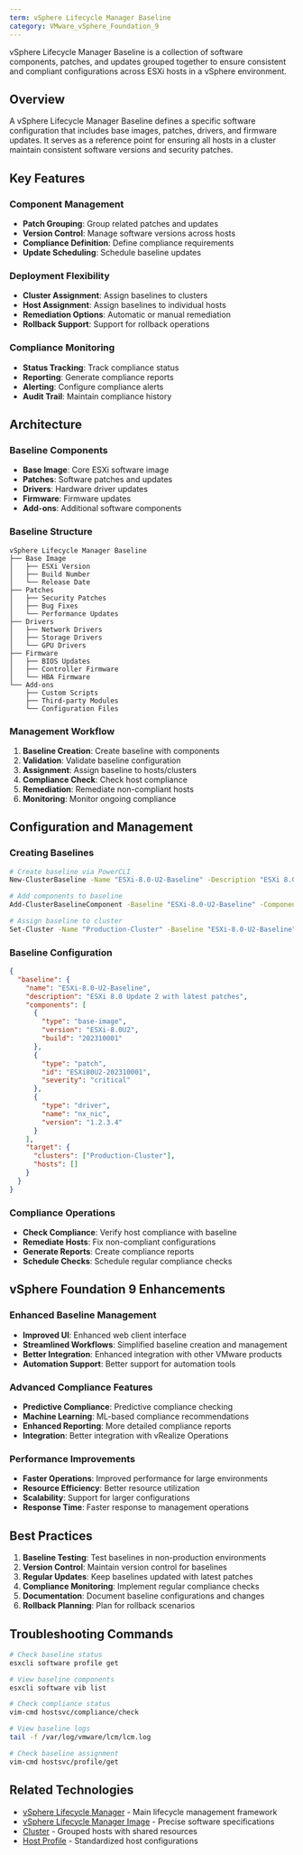 ```yaml
---
term: vSphere Lifecycle Manager Baseline
category: VMware_vSphere_Foundation_9
---
```


vSphere Lifecycle Manager Baseline is a collection of software components, patches, and updates grouped together to ensure consistent and compliant configurations across ESXi hosts in a vSphere environment.

## Overview

A vSphere Lifecycle Manager Baseline defines a specific software configuration that includes base images, patches, drivers, and firmware updates. It serves as a reference point for ensuring all hosts in a cluster maintain consistent software versions and security patches.

## Key Features

### Component Management
- **Patch Grouping**: Group related patches and updates
- **Version Control**: Manage software versions across hosts
- **Compliance Definition**: Define compliance requirements
- **Update Scheduling**: Schedule baseline updates

### Deployment Flexibility
- **Cluster Assignment**: Assign baselines to clusters
- **Host Assignment**: Assign baselines to individual hosts
- **Remediation Options**: Automatic or manual remediation
- **Rollback Support**: Support for rollback operations

### Compliance Monitoring
- **Status Tracking**: Track compliance status
- **Reporting**: Generate compliance reports
- **Alerting**: Configure compliance alerts
- **Audit Trail**: Maintain compliance history

## Architecture

### Baseline Components
- **Base Image**: Core ESXi software image
- **Patches**: Software patches and updates
- **Drivers**: Hardware driver updates
- **Firmware**: Firmware updates
- **Add-ons**: Additional software components

### Baseline Structure
```
vSphere Lifecycle Manager Baseline
├── Base Image
│   ├── ESXi Version
│   ├── Build Number
│   └── Release Date
├── Patches
│   ├── Security Patches
│   ├── Bug Fixes
│   └── Performance Updates
├── Drivers
│   ├── Network Drivers
│   ├── Storage Drivers
│   └── GPU Drivers
├── Firmware
│   ├── BIOS Updates
│   ├── Controller Firmware
│   └── HBA Firmware
└── Add-ons
    ├── Custom Scripts
    ├── Third-party Modules
    └── Configuration Files
```

### Management Workflow
1. **Baseline Creation**: Create baseline with components
2. **Validation**: Validate baseline configuration
3. **Assignment**: Assign baseline to hosts/clusters
4. **Compliance Check**: Check host compliance
5. **Remediation**: Remediate non-compliant hosts
6. **Monitoring**: Monitor ongoing compliance

## Configuration and Management

### Creating Baselines
```bash
# Create baseline via PowerCLI
New-ClusterBaseline -Name "ESXi-8.0-U2-Baseline" -Description "ESXi 8.0 Update 2 with latest patches"

# Add components to baseline
Add-ClusterBaselineComponent -Baseline "ESXi-8.0-U2-Baseline" -Component "ESXi80U2-202310001"

# Assign baseline to cluster
Set-Cluster -Name "Production-Cluster" -Baseline "ESXi-8.0-U2-Baseline"
```

### Baseline Configuration
```json
{
  "baseline": {
    "name": "ESXi-8.0-U2-Baseline",
    "description": "ESXi 8.0 Update 2 with latest patches",
    "components": [
      {
        "type": "base-image",
        "version": "ESXi-8.0U2",
        "build": "202310001"
      },
      {
        "type": "patch",
        "id": "ESXi80U2-202310001",
        "severity": "critical"
      },
      {
        "type": "driver",
        "name": "nx_nic",
        "version": "1.2.3.4"
      }
    ],
    "target": {
      "clusters": ["Production-Cluster"],
      "hosts": []
    }
  }
}
```

### Compliance Operations
- **Check Compliance**: Verify host compliance with baseline
- **Remediate Hosts**: Fix non-compliant configurations
- **Generate Reports**: Create compliance reports
- **Schedule Checks**: Schedule regular compliance checks

## vSphere Foundation 9 Enhancements

### Enhanced Baseline Management
- **Improved UI**: Enhanced web client interface
- **Streamlined Workflows**: Simplified baseline creation and management
- **Better Integration**: Enhanced integration with other VMware products
- **Automation Support**: Better support for automation tools

### Advanced Compliance Features
- **Predictive Compliance**: Predictive compliance checking
- **Machine Learning**: ML-based compliance recommendations
- **Enhanced Reporting**: More detailed compliance reports
- **Integration**: Better integration with vRealize Operations

### Performance Improvements
- **Faster Operations**: Improved performance for large environments
- **Resource Efficiency**: Better resource utilization
- **Scalability**: Support for larger configurations
- **Response Time**: Faster response to management operations

## Best Practices

1. **Baseline Testing**: Test baselines in non-production environments
2. **Version Control**: Maintain version control for baselines
3. **Regular Updates**: Keep baselines updated with latest patches
4. **Compliance Monitoring**: Implement regular compliance checks
5. **Documentation**: Document baseline configurations and changes
6. **Rollback Planning**: Plan for rollback scenarios

## Troubleshooting Commands

```bash
# Check baseline status
esxcli software profile get

# View baseline components
esxcli software vib list

# Check compliance status
vim-cmd hostsvc/compliance/check

# View baseline logs
tail -f /var/log/vmware/lcm/lcm.log

# Check baseline assignment
vim-cmd hostsvc/profile/get
```

## Related Technologies

- [vSphere Lifecycle Manager](vsphere-lifecycle-manager.md) - Main lifecycle management framework
- [vSphere Lifecycle Manager Image](vsphere-lifecycle-manager-image.md) - Precise software specifications
- [Cluster](cluster.md) - Grouped hosts with shared resources
- [Host Profile](host-profile.md) - Standardized host configurations